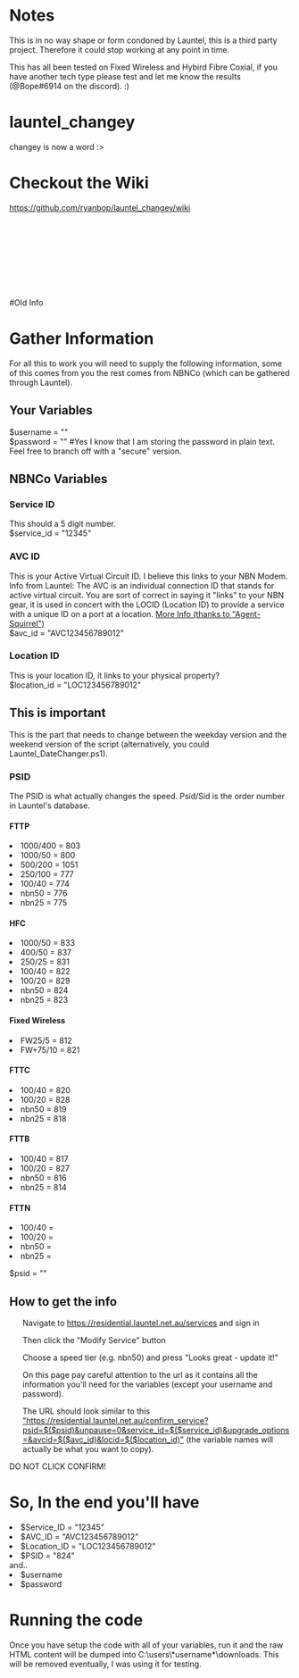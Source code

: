 # Notes

This is in no way shape or form condoned by Launtel, this is a third party project. Therefore it could stop working at any point in time. 

This has all been tested on Fixed Wireless and Hybird Fibre Coxial, if you have another tech type please test and let me know the results (@Bope#6914 on the discord). :)


# launtel_changey
changey is now a word :>

# Checkout the Wiki
<a href="https://github.com/ryanbop/launtel_changey/wiki">https://github.com/ryanbop/launtel_changey/wiki</a><br><br><br><br><br><br><br><br><br><br>
#Old Info
<h1>Gather Information</h1>
For all this to work you will need to supply the following information, some of this comes from you the rest comes from NBNCo (which can be gathered through Launtel).

<h2>Your Variables</h2>
$username = ""<br>
$password = "" #Yes I know that I am storing the password in plain text. Feel free to branch off with a "secure" version.

<h2>NBNCo Variables</h2>
<h3>Service ID</h3>
This should a 5 digit number.<br>
$service_id = "12345"
<h3>AVC ID</h3>
This is your Active Virtual Circuit ID. I believe this links to your NBN Modem. Info from Launtel: The AVC is an individual connection ID that stands for active virtual circuit. You are sort of correct in saying it "links" to your NBN gear, it is used in concert with the LOCID (Location ID) to provide a service with a unique ID on a port at a location. <a href="https://kb.launtel.net.au/en/software/launtel_nbn/nbn_glossary">More Info (thanks to "Agent-Squirrel")</a><br>
$avc_id = "AVC123456789012"
<h3>Location ID</h3>
This is your location ID, it links to your physical property?<br>
$location_id = "LOC123456789012"

<h2>This is important</h2>
This is the part that needs to change between the weekday version and the weekend version of the script (alternatively, you could Launtel_DateChanger.ps1). 
<h3>PSID</h3>
The PSID is what actually changes the speed. Psid/Sid is the order number in Launtel's database.
<h4>FTTP</h4>
<li>1000/400 = 803</li>
<li>1000/50 = 800</li>
<li>500/200 = 1051</li>
<li>250/100 = 777</li>
<li>100/40 = 774</li>
<li>nbn50 = 776</li>
<li>nbn25 = 775</li>
<h4>HFC</h4>
<li>1000/50 = 833</li>
<li>400/50 = 837</li>
<li>250/25 = 831</li>
<li>100/40 = 822</li>
<li>100/20 = 829</li>
<li>nbn50 = 824</li>
<li>nbn25 = 823</li>
<h4>Fixed Wireless</h4>
<li>FW25/5 = 812</li>
<li>FW+75/10 = 821</li>
<h4>FTTC</h4>
<li>100/40 = 820</li>
<li>100/20 = 828</li>
<li>nbn50 = 819</li>
<li>nbn25 = 818</li>
<h4>FTTB</h4>
<li>100/40 = 817</li>
<li>100/20 = 827</li>
<li>nbn50 = 816</li>
<li>nbn25 = 814</li>
<h4>FTTN</h4>
<li>100/40 = </li>
<li>100/20 = </li>
<li>nbn50 = </li>
<li>nbn25 = </li>

$psid = ""

<h2>How to get the info</h2>
<ol>Navigate to <a href="https://residential.launtel.net.au/services">https://residential.launtel.net.au/services</a> and sign in<br></ol>
<ol>Then click the "Modify Service" button<br></ol>
<ol>Choose a speed tier (e.g. nbn50) and press "Looks great - update it!"<br></ol>
<ol>On this page pay careful attention to the url as it contains all the information you'll need for the variables (except your username and password).<br></ol>
<ol>The URL should look similar to this <a href="https://residential.launtel.net.au/confirm_service?psid=$($psid)&unpause=0&service_id=$($service_id)&upgrade_options=&avcid=$($avc_id)&locid=$($location_id)">"https://residential.launtel.net.au/confirm_service?psid=$($psid)&unpause=0&service_id=$($service_id)&upgrade_options=&avcid=$($avc_id)&locid=$($location_id)"</a> (the variable names will actually be what you want to copy).<br></ol>
DO NOT CLICK CONFIRM!

<h1>So, In the end you'll have</h1>
<li>$Service_ID = "12345"</li>
<li>$AVC_ID = "AVC123456789012"</li>
<li>$Location_ID = "LOC123456789012"</li>
<li>$PSID = "824"</li>
and..
<li>$username</li>
<li>$password</li>


<h1>Running the code</h1>
Once you have setup the code with all of your variables, run it and the raw HTML content will be dumped into C:\users\*username*\downloads. This will be removed eventually, I was using it for testing.

